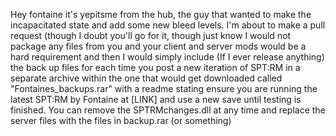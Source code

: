 Hey fontaine it's yepitsme from the hub, the guy that wanted to make the incapacitated state and add some new bleed levels. I'm about to make a pull request (though I doubt you'll go for it, though just know I would not package any files from you and your client and server mods would be a hard requirement and then I would simply include (If I ever release anything) the back up files for each time you post a new iteration of SPT:RM in a separate archive within the one that would get downloaded called "Fontaines_backups.rar" with a readme stating ensure you are running the latest SPT:RM by Fontaine at [LINK] and use a new save until testing is finished. You can remove the SPTRMchanges.dll at any time and replace the server files with the files in backup.rar (or something)
